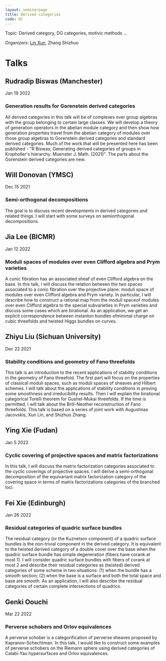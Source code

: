 ```yaml
---
layout: seminarpage
title: Derived categories
code: DC
---
```


Topic: Derived category, DG categories, motivic methods ...

Organizers: [Lin Xun](http://linlinsai.github.io/), Zhang Shizhuo

# Talks

## Rudradip Biswas (Manchester)

Jan 19 2022

### Generation results for Gorenstein derived categories

All derived categories in this talk will be of complexes over group algebras with the group belonging to certain large classes. We will develop a theory of generation operators in the abelian module category and then show how generation properties travel from the abelian category of modules over those group algebras to Gorenstein derived categories and standard derived categories. Much of the work that will be presented here has been published - "R Biswas; Generating derived categories of groups in Kropholler's hierarchy. Muenster J. Math. (2021)". The parts about the Gorenstein derived categories are new.

## Will Donovan (YMSC)

Dec 15 2021

### Semi-orthogonal decompositions

The goal is to discuss recent developments in derived categories and related things. I will start with some surveys on semiorthogonal decompositions.

## Jia Lee (BICMR)

Jan 12 2022

### Moduli spaces of modules over even Clifford algebra and Prym varieties

A conic fibration has an associated sheaf of even Clifford algebra on the base. In this talk, I will discuss the relation between the two spaces associated to a conic fibration over the projective plane: moduli space of modules over even Clifford algebra and Prym variety. In particular, I will describe how to construct a rational map from the moduli spaceof modules over even Clifford algebra to the special subvarieties in Prym varieties and discuss some cases which are birational. As an application, we get an explicit correspondence between instanton bundles ofminimal charge on cubic threefolds and twisted Higgs bundles on curves.

## Zhiyu Liu (Sichuan University)

Dec 22 2021

### Stability conditions and geometry of Fano threefolds

This talk is an introduction to the recent applications of stability conditions in the geometry of Fano threefold. The first part will focus on the properties of classical moduli spaces, such as moduli spaces of sheaves and Hilbert schemes. I will talk about the applications of stability conditions in proving some smoothness and irreducibility results. Then I will explain the birational categorical Torelli theorem for Gushel-Mukai threefolds. If the time is permitted, I will talk about the Brill-Neother reconstruction of Fano threefolds. This talk is based on a series of joint work with Augustinas Jacovskis, Xun Lin, and Shizhuo Zhang.

## Ying Xie (Fudan)

Jan 5 2022

### Cyclic covering of projective spaces and matrix factorizations

In this talk, I will discuss the matrix factorization categories associated to the cyclic coverings of projective spaces. I will derive a semi-orthogonal decomposition of the equivariant matrix factorization category of the covering space in terms of matrix factorizations categories of the branched loci.

## Fei Xie (Edinburgh)

Jan 26 2022

### Residual categories of quadric surface bundles

The residual category (or the Kuznetsov component) of a quadric surface bundles is the non-trivial component in the derived category. It is equivalent to the twisted derived category of a double cover over the base when the quadric surface bundle has simple degeneration (fibers have corank at most 1). I will consider quadric surface bundles with fibers of corank at most 2 and describe their residual categories as (twisted) derived categories of some scheme in two situations: (1) when the bundle has a smooth section; (2) when the base is a surface and both the total space and base are smooth. As an application, I will also describe the residual categories of certain complete intersections of quadrics.

## Genki Oouchi

Mar 22 2022

### Perverse schobers and Orlov equivalences

A perverse schober is a categorification of perverse sheaves proposed by Kapranov-Schechtman. In this talk, I would like to construct some examples of perverse schobers on the Riemann sphere using derived categories of Calabi-Yau hypersurfaces and Orlov equivalences.
